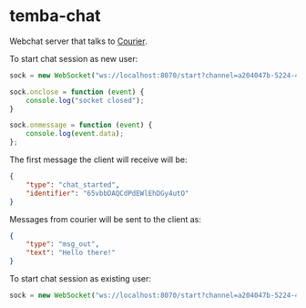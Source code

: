# temba-chat

Webchat server that talks to [Courier](https://github.com/nyaruka/courier/).

To start chat session as new user:

```javascript
sock = new WebSocket("ws://localhost:8070/start?channel=a204047b-5224-4b8b-a328-08a538f1b3cb")

sock.onclose = function (event) {
    console.log("socket closed");
}

sock.onmessage = function (event) {
    console.log(event.data);
};
```

The first message the client will receive will be: 

```json
{
    "type": "chat_started",
    "identifier": "65vbbDAQCdPdEWlEhDGy4utO"
}
```

Messages from courier will be sent to the client as:

```json
{
    "type": "msg_out",
    "text": "Hello there!"
}
```

To start chat session as existing user:

```javascript
sock = new WebSocket("ws://localhost:8070/start?channel=a204047b-5224-4b8b-a328-08a538f1b3cb&identifier=65vbbDAQCdPdEWlEhDGy4utO")
```
